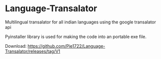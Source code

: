 # Language-Transalator
Multilingual transalator for all indian languages using the google transalator api

Pyinstaller library is used for making the code into an portable exe file.

Download: https://github.com/Pie1722/Language-Transalator/releases/tag/V1
